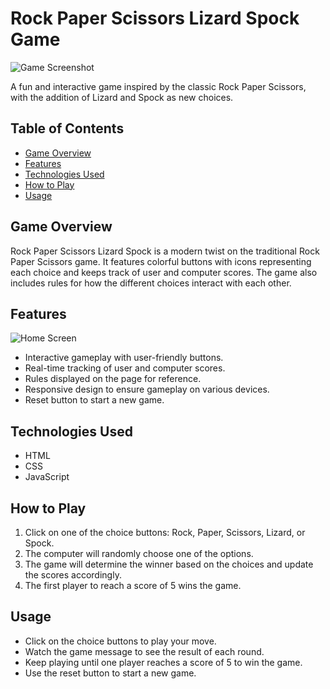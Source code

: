 # Rock Paper Scissors Lizard Spock Game

![Game Screenshot](screenshot.png)

A fun and interactive game inspired by the classic Rock Paper Scissors, with the addition of Lizard and Spock as new choices.

## Table of Contents

- [Game Overview](#game-overview)
- [Features](#features)
- [Technologies Used](#technologies-used)
- [How to Play](#how-to-play)
- [Usage](#usage)

## Game Overview

Rock Paper Scissors Lizard Spock is a modern twist on the traditional Rock Paper Scissors game. It features colorful buttons with icons representing each choice and keeps track of user and computer scores. The game also includes rules for how the different choices interact with each other.

## Features

![Home Screen](/workspaces/Project-2-rock-paper-scissors/images/index-screen.png)
- Interactive gameplay with user-friendly buttons.
- Real-time tracking of user and computer scores.
- Rules displayed on the page for reference.
- Responsive design to ensure gameplay on various devices.
- Reset button to start a new game.

## Technologies Used

- HTML
- CSS
- JavaScript

## How to Play

1. Click on one of the choice buttons: Rock, Paper, Scissors, Lizard, or Spock.
2. The computer will randomly choose one of the options.
3. The game will determine the winner based on the choices and update the scores accordingly.
4. The first player to reach a score of 5 wins the game.

## Usage

- Click on the choice buttons to play your move.
- Watch the game message to see the result of each round.
- Keep playing until one player reaches a score of 5 to win the game.
- Use the reset button to start a new game.

## 
